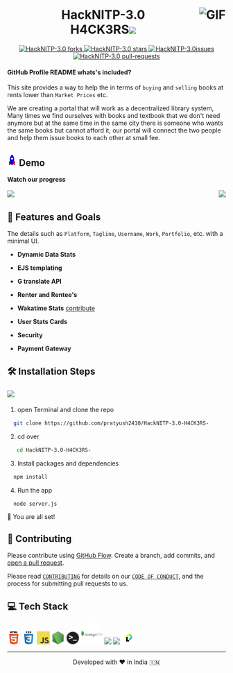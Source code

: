 


  
  <h1 align="center" border-left="5px">
    <span class="avatar" >
  <img align="right" alt="GIF" height="60px" src="https://media.giphy.com/media/du3J3cXyzhj75IOgvA/giphy.gif" /> HackNITP-3.0
  <br>
  H4CK3RS<img src="https://media.giphy.com/media/9S3FMee8gGGRBhZsA7/giphy.gif" width="36px">
</h1>

 

<p align="center">

<a href="https://github.com/pratyush2410/HackNITP-3.0-H4CK3RS-/fork" target="blank">
<img src="https://img.shields.io/github/forks/pratyush2410/HackNITP-3.0-H4CK3RS-?style=flat-square" alt="HackNITP-3.0 forks"/>
</a>
<a href="https://github.com/pratyush2410/HackNITP-3.0-H4CK3RS-/stargazers" target="blank">
<img src="https://img.shields.io/github/stars/pratyush2410/HackNITP-3.0-H4CK3RS-?style=flat-square" alt="HackNITP-3.0 stars"/>
</a>
<a href="https://github.com/pratyush2410/HackNITP-3.0-H4CK3RS-/issues" target="blank">
<img src="https://img.shields.io/github/issues/pratyush2410/HackNITP-3.0-H4CK3RS-?style=flat-square" alt="HackNITP-3.0issues"/>
</a>
<a href="https://github.com/pratyush2410/HackNITP-3.0-H4CK3RS-/pulls" target="blank">
<img src="https://img.shields.io/github/issues-pr/pratyush2410/HackNITP-3.0-H4CK3RS-?style=flat-square" alt="HackNITP-3.0 pull-requests"/>
</a>
</p>


####  GitHub Profile README whats's included?

This site provides a way to help the in terms of `buying` and `selling` books at rents lower than `Market Prices` etc.

We are creating a portal that will work as a decentralized library system, Many times we find ourselves with books and textbook that we don't need anymore but at the same time in the same city there is someone who wants the same books but cannot afford it, our portal will connect the two people and help them issue books to each other at small fee.


## <img src="https://github.com/LakhanKumawat/LakhanKumawat/blob/master/Assets/Rocket.gif" width="22px"> Demo 
**Watch our progress**<br><br>
<img align="right" src="http://estruyf-github.azurewebsites.net/api/VisitorHit?user=pratyush2410&repo=HackNITP-3.0-H4CK3RS-&countColorcountColor&countColor=%237B1E7B"/>
<a href="https://pratyush2410.github.io/HackNITP-3.0-H4CK3RS-" target="blank">
<img src="https://img.shields.io/website?url=https%3A%2F%2Fpratyush2410.github.io%2FHackNITP-3.0-H4CK3RS-&logo=github&style=flat-square" />
</a>



## 🧐 Features and Goals

The details such as `Platform`, `Tagline`, `Username`, `Work`, `Portfolio`, etc. with a minimal UI.

- **Dynamic Data Stats**

- **EJS templating**

- **G translate API**

- **Renter and Rentee's**

- **Wakatime Stats** [contribute](https://github.com/pratyush2410/HackNITP-3.0-H4CK3RS-/issues/115)

- **User Stats Cards**

- **Security**

- **Payment Gateway**


## 🛠️ Installation Steps
###  <code><img height="20" src="https://github.com/npm/logos/blob/master/npm%20logo/npm-logo-red.png"></code>
  1. open Terminal and clone the repo

```bash
  git clone https://github.com/pratyush2410/HackNITP-3.0-H4CK3RS-
```
 2. cd over 

```bash
   cd HackNITP-3.0-H4CK3RS-
```
  3. Install packages and dependencies

```bash
  npm install
```
  4. Run the app

```bash
  node server.js
```

🌟 You are all set!

## 🍰 Contributing

Please contribute using [GitHub Flow](https://guides.github.com/introduction/flow). Create a branch, add commits, and [open a pull request](https://github.com/pratyush2410/HackNITP-3.0-H4CK3RS-/compare).

Please read [`CONTRIBUTING`](CONTRIBUTING.md) for details on our [`CODE OF CONDUCT`](CODE_OF_CONDUCT.md), and the process for submitting pull requests to us.

## 💻 Tech Stack
<code><img height="30" src="https://raw.githubusercontent.com/github/explore/80688e429a7d4ef2fca1e82350fe8e3517d3494d/topics/html/html.png"></code>
<code><img height="30" src="https://raw.githubusercontent.com/github/explore/5c058a388828bb5fde0bcafd4bc867b5bb3f26f3/topics/css/css.png"></code>
<code><img height="30" src="https://raw.githubusercontent.com/github/explore/80688e429a7d4ef2fca1e82350fe8e3517d3494d/topics/javascript/javascript.png"></code>
<code><img height="30" src="https://raw.githubusercontent.com/github/explore/80688e429a7d4ef2fca1e82350fe8e3517d3494d/topics/nodejs/nodejs.png"></code>
<code><img height="30" src="https://raw.githubusercontent.com/github/explore/80688e429a7d4ef2fca1e82350fe8e3517d3494d/topics/terminal/terminal.png"></code>
<code><img width="50" src="https://raw.githubusercontent.com/github/explore/80688e429a7d4ef2fca1e82350fe8e3517d3494d/topics/mongodb/mongodb.png"></code>
<code><img height="25" src="https://i.cloudup.com/zfY6lL7eFa-3000x3000.png"></code>
<code><img height="30" src="https://getbootstrap.com/docs/5.0/assets/brand/bootstrap-logo-shadow.png"></code>
<code><img height="30" src="https://github.com/Lakhankumawat/LakhanKumawat/blob/master/Assets/images.png"></code>

<hr>

<p align="center">
Developed with ❤️ in India 🇮🇳 
</p>

